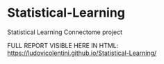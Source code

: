 # Statistical-Learning
Statistical Learning Connectome project 

FULL REPORT VISIBLE HERE IN HTML: https://ludovicolentini.github.io/Statistical-Learning/ 
